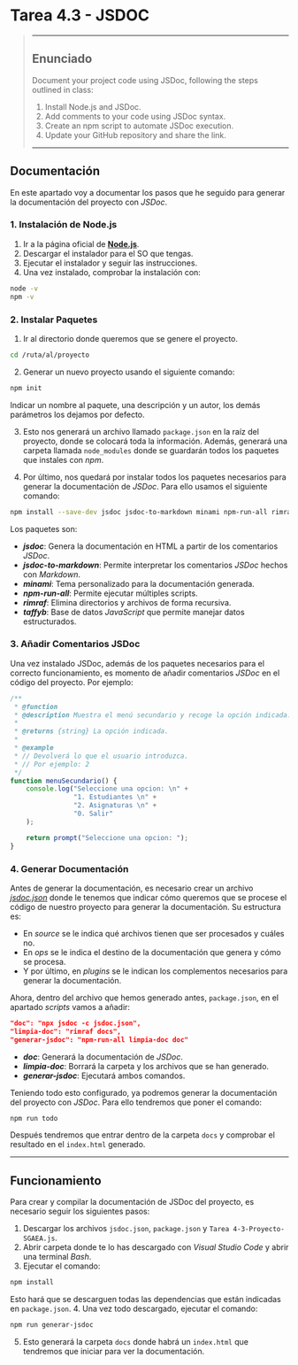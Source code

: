 # Tarea 4.3 - JSDOC
> ---
> ## Enunciado
> Document your project code using JSDoc, following the steps outlined in class:
> 1. Install Node.js and JSDoc.
> 2. Add comments to your code using JSDoc syntax.
> 3. Create an npm script to automate JSDoc execution.
> 4. Update your GitHub repository and share the link.
>
> ---

## Documentación
En este apartado voy a documentar los pasos que he seguido para generar la documentación del proyecto con *JSDoc*.

### 1. Instalación de Node.js
1. Ir a la página oficial de [**Node.js**](https://nodejs.org/es).
2. Descargar el instalador para el SO que tengas.
3. Ejecutar el instalador y seguir las instrucciones.
4. Una vez instalado, comprobar la instalación con:
```bash
node -v
npm -v
```

### 2. Instalar Paquetes
1. Ir al directorio donde queremos que se genere el proyecto.
```bash 
cd /ruta/al/proyecto 
```

2. Generar un nuevo proyecto usando el siguiente comando:
```bash
npm init
```
Indicar un nombre al paquete, una descripción y un autor, los demás parámetros los dejamos por defecto.

3. Esto nos generará un archivo llamado `package.json` en la raíz del proyecto, donde se colocará toda la información. Además, generará una carpeta llamada `node_modules` donde se guardarán todos los paquetes que instales con *npm*.
   
4. Por último, nos quedará por instalar todos los paquetes necesarios para generar la documentación de *JSDoc*. Para ello usamos el siguiente comando:
```bash
npm install --save-dev jsdoc jsdoc-to-markdown minami npm-run-all rimraf taffydb
```
Los paquetes son:
- ***jsdoc***: Genera la documentación en HTML a partir de los comentarios *JSDoc*.
- ***jsdoc-to-markdown***: Permite interpretar los comentarios *JSDoc* hechos con *Markdown*.
- ***minami***: Tema personalizado para la documentación generada.
- ***npm-run-all***: Permite ejecutar múltiples scripts.    
- ***rimraf***: Elimina directorios y archivos de forma recursiva.
- ***taffyb***: Base de datos *JavaScript* que permite manejar datos estructurados.

### 3. Añadir Comentarios JSDoc
Una vez instalado JSDoc, además de los paquetes necesarios para el correcto funcionamiento, es momento de añadir comentarios *JSDoc* en el código del proyecto. Por ejemplo:
```js
/**
 * @function
 * @description Muestra el menú secundario y recoge la opción indicada.
 * 
 * @returns {string} La opción indicada.
 * 
 * @example
 * // Devolverá lo que el usuario introduzca.
 * // Por ejemplo: 2
 */
function menuSecundario() {
    console.log("Seleccione una opcion: \n" +
                "1. Estudiantes \n" +
                "2. Asignaturas \n" +
                "0. Salir"
    );

    return prompt("Seleccione una opcion: ");
}
``` 

### 4. Generar Documentación
Antes de generar la documentación, es necesario crear un archivo [*jsdoc.json*](https://github.com/ArmVV26/DWEC_Proyecto_SGAEA/blob/main/js/2%C2%BA%20Trimestre/Tarea%204.3%20-%20JSDOC/jsdoc.json) donde le tenemos que indicar cómo queremos que se procese el código de nuestro proyecto para generar la documentación. Su estructura es:
- En *source* se le indica qué archivos tienen que ser procesados y cuáles no.
- En *ops* se le indica el destino de la documentación que genera y cómo se procesa.
- Y por último, en *plugins* se le indican los complementos necesarios para generar la documentación.

Ahora, dentro del archivo que hemos generado antes, `package.json`, en el apartado *scripts* vamos a añadir:
```json
"doc": "npx jsdoc -c jsdoc.json",
"limpia-doc": "rimraf docs",
"generar-jsdoc": "npm-run-all limpia-doc doc"
```
- ***doc***: Generará la documentación de *JSDoc*.
- ***limpia-doc***: Borrará la carpeta y los archivos que se han generado.
- ***generar-jsdoc***: Ejecutará ambos comandos.

Teniendo todo esto configurado, ya podremos generar la documentación del proyecto con *JSDoc*. Para ello tendremos que poner el comando:
```bash
npm run todo
```
Después tendremos que entrar dentro de la carpeta `docs` y comprobar el resultado en el `index.html` generado.

---

## Funcionamiento
Para crear y compilar la documentación de JSDoc del proyecto, es necesario seguir los siguientes pasos:
1. Descargar los archivos `jsdoc.json`, `package.json` y `Tarea 4-3-Proyecto-SGAEA.js`.
2. Abrir carpeta donde te lo has descargado con *Visual Studio Code* y abrir una terminal *Bash*.
3. Ejecutar el comando:
```bash
npm install
```
Esto hará que se descarguen todas las dependencias que están indicadas en `package.json`.
4. Una vez todo descargado, ejecutar el comando:
```bash
npm run generar-jsdoc
```
5. Esto generará la carpeta `docs` donde habrá un `index.html` que tendremos que iniciar para ver la documentación.